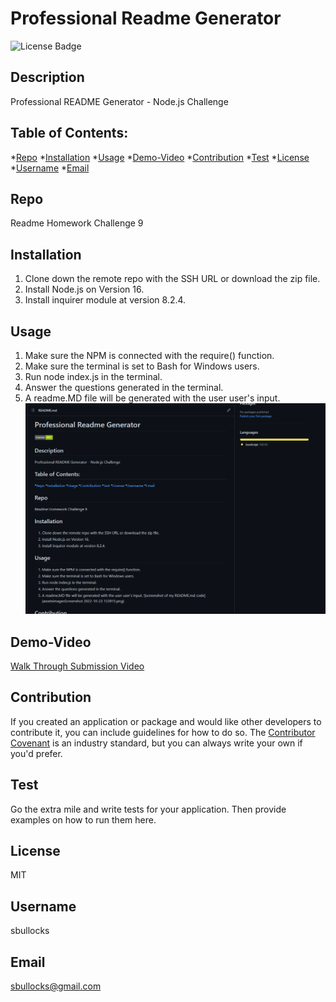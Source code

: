 
 # Professional Readme Generator
  ![License Badge](https://img.shields.io/badge/license-MIT-green) 
  ## Description
  Professional README Generator - Node.js Challenge
  ## Table of Contents:
  *[Repo](#repo)
  *[Installation](#installation)
  *[Usage](#usage)
  *[Demo-Video](#demo-video)
  *[Contribution](#contribution)
  *[Test](#test)
  *[License](#license)
  *[Username](#username)
  *[Email](#email)
  ## Repo
  Readme Homework Challenge 9
  ## Installation
  1. Clone down the remote repo with the SSH URL or download the zip file. 
  2. Install Node.js on Version 16. 
  3. Install inquirer module at version 8.2.4.
  ## Usage
  1. Make sure the NPM is connected with the require() function. 
  2. Make sure the terminal is set to Bash for Windows users. 
  3. Run node index.js in the terminal. 
  4. Answer the questions generated in the terminal. 
  5. A readme.MD file will be generated with the user user's input.
  ![screenshot of my README.md code](./assets/images/readme%20screenshot.png)
  ## Demo-Video
  [Walk Through Submission Video](https://drive.google.com/file/d/1a6HU8PZ4kwK3IfJ3oF5biByk-SWcL6p6/view)
  ## Contribution
  If you created an application or package and would like other developers to contribute it, you can include guidelines for how to do so. The [Contributor Covenant](https://www.contributor-covenant.org/) is an industry standard, but you can always write your own if you'd prefer.
  ## Test
  Go the extra mile and write tests for your application. Then provide examples on how to run them here.
  ## License
  MIT
  ## Username
  sbullocks
  ## Email
  sbullocks@gmail.com
